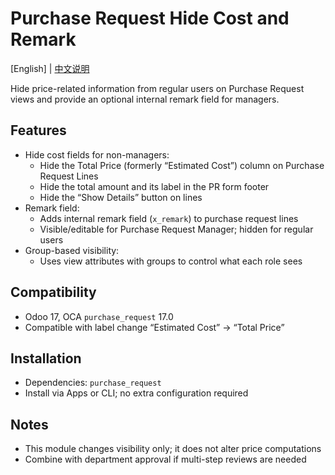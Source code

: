 # Purchase Request Hide Cost and Remark

[English] | [中文说明](README.zh.md)

Hide price-related information from regular users on Purchase Request views and provide an optional internal remark field for managers.

## Features
- Hide cost fields for non-managers:
  - Hide the Total Price (formerly “Estimated Cost”) column on Purchase Request Lines
  - Hide the total amount and its label in the PR form footer
  - Hide the “Show Details” button on lines
- Remark field:
  - Adds internal remark field (`x_remark`) to purchase request lines
  - Visible/editable for Purchase Request Manager; hidden for regular users
- Group-based visibility:
  - Uses view attributes with groups to control what each role sees

## Compatibility
- Odoo 17, OCA `purchase_request` 17.0
- Compatible with label change “Estimated Cost” → “Total Price”

## Installation
- Dependencies: `purchase_request`
- Install via Apps or CLI; no extra configuration required

## Notes
- This module changes visibility only; it does not alter price computations
- Combine with department approval if multi-step reviews are needed

